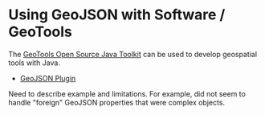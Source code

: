 # Using GeoJSON with Software / GeoTools #

The [GeoTools Open Source Java Toolkit](http://www.geotools.org/) can be used to develop geospatial tools with Java.

* [GeoJSON Plugin](http://docs.geotools.org/latest/userguide/unsupported/geojson.html)

Need to describe example and limitations.
For example, did not seem to handle "foreign" GeoJSON properties that were complex objects.
